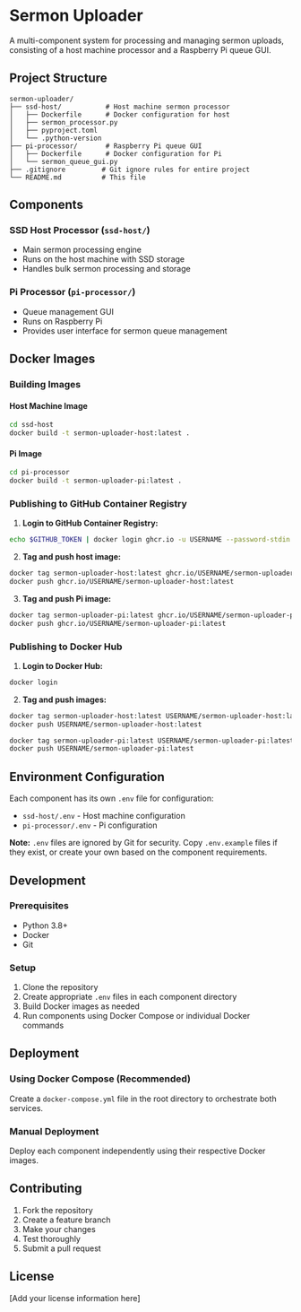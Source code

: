 # Sermon Uploader

A multi-component system for processing and managing sermon uploads, consisting of a host machine processor and a Raspberry Pi queue GUI.

## Project Structure

```
sermon-uploader/
├── ssd-host/           # Host machine sermon processor
│   ├── Dockerfile      # Docker configuration for host
│   ├── sermon_processor.py
│   ├── pyproject.toml
│   └── .python-version
├── pi-processor/       # Raspberry Pi queue GUI
│   ├── Dockerfile      # Docker configuration for Pi
│   └── sermon_queue_gui.py
├── .gitignore         # Git ignore rules for entire project
└── README.md          # This file
```

## Components

### SSD Host Processor (`ssd-host/`)
- Main sermon processing engine
- Runs on the host machine with SSD storage
- Handles bulk sermon processing and storage

### Pi Processor (`pi-processor/`)
- Queue management GUI
- Runs on Raspberry Pi
- Provides user interface for sermon queue management

## Docker Images

### Building Images

#### Host Machine Image
```bash
cd ssd-host
docker build -t sermon-uploader-host:latest .
```

#### Pi Image
```bash
cd pi-processor
docker build -t sermon-uploader-pi:latest .
```

### Publishing to GitHub Container Registry

1. **Login to GitHub Container Registry:**
```bash
echo $GITHUB_TOKEN | docker login ghcr.io -u USERNAME --password-stdin
```

2. **Tag and push host image:**
```bash
docker tag sermon-uploader-host:latest ghcr.io/USERNAME/sermon-uploader-host:latest
docker push ghcr.io/USERNAME/sermon-uploader-host:latest
```

3. **Tag and push Pi image:**
```bash
docker tag sermon-uploader-pi:latest ghcr.io/USERNAME/sermon-uploader-pi:latest
docker push ghcr.io/USERNAME/sermon-uploader-pi:latest
```

### Publishing to Docker Hub

1. **Login to Docker Hub:**
```bash
docker login
```

2. **Tag and push images:**
```bash
docker tag sermon-uploader-host:latest USERNAME/sermon-uploader-host:latest
docker push USERNAME/sermon-uploader-host:latest

docker tag sermon-uploader-pi:latest USERNAME/sermon-uploader-pi:latest
docker push USERNAME/sermon-uploader-pi:latest
```

## Environment Configuration

Each component has its own `.env` file for configuration:

- `ssd-host/.env` - Host machine configuration
- `pi-processor/.env` - Pi configuration

**Note:** `.env` files are ignored by Git for security. Copy `.env.example` files if they exist, or create your own based on the component requirements.

## Development

### Prerequisites
- Python 3.8+
- Docker
- Git

### Setup
1. Clone the repository
2. Create appropriate `.env` files in each component directory
3. Build Docker images as needed
4. Run components using Docker Compose or individual Docker commands

## Deployment

### Using Docker Compose (Recommended)
Create a `docker-compose.yml` file in the root directory to orchestrate both services.

### Manual Deployment
Deploy each component independently using their respective Docker images.

## Contributing

1. Fork the repository
2. Create a feature branch
3. Make your changes
4. Test thoroughly
5. Submit a pull request

## License

[Add your license information here]
